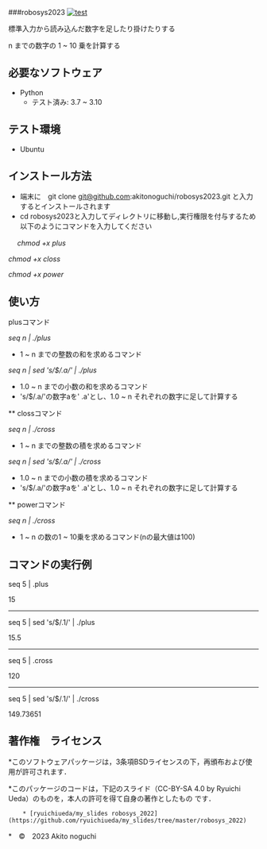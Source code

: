 ###robosys2023
[![test](https://github.com/akitonoguchi/robosys2023/actions/workflows/test.yml/badge.svg)](https://github.com/akitonoguchi/robosys2023/actions/workflows/test.yml)

標準入力から読み込んだ数字を足したり掛けたりする

n までの数字の 1 ~ 10 乗を計算する 

## 必要なソフトウェア
 * Python
    * テスト済み: 3.7 ~ 3.10

## テスト環境
 * Ubuntu
 
## インストール方法

 * 端末に　git clone git@github.com:akitonoguchi/robosys2023.git と入力するとインストールされます
 * cd robosys2023と入力してディレクトリに移動し,実行権限を付与するため以下のようにコマンドを入力してください

　 *chmod +x plus*

   *chmod +x closs*

   *chmod +x power*

## 使い方

plusコマンド

*seq n | ./plus*
 * 1 ~ n までの整数の和を求めるコマンド

*seq n | sed 's/$/.a/' | ./plus*
 * 1.0 ~ n までの小数の和を求めるコマンド
 * 's/$/.a/'の数字aを' .a'とし、1.0 ~ n それぞれの数字に足して計算する

**
clossコマンド

*seq n | ./cross*
 * 1 ~ n までの整数の積を求めるコマンド

*seq n | sed 's/$/.a/' | ./cross*
 * 1.0 ~ n までの小数の積を求めるコマンド
 * 's/$/.a/'の数字aを' .a'とし、1.0 ~ n それぞれの数字に足して計算する

**
powerコマンド

*seq n | ./cross*
 * 1 ~ n の数の1 ~ 10乗を求めるコマンド(nの最大値は100)

## コマンドの実行例

seq 5 | .plus

15

***
seq 5 | sed 's/$/.1/' | ./plus

15.5

***
seq 5 | .cross

120

***
seq 5 | sed 's/$/.1/' | ./cross

149.73651

## 著作権　ライセンス
 *このソフトウェアパッケージは，3条項BSDライセンスの下，再頒布および使用が許可されます．

 *このパッケージのコードは，下記のスライド（CC-BY-SA 4.0 by Ryuichi Ueda）のものを，本人の許可を得て自身の著作としたもの  です．

        * [ryuichiueda/my_slides robosys_2022](https://github.com/ryuichiueda/my_slides/tree/master/robosys_2022)
 *　©　2023 Akito noguchi
